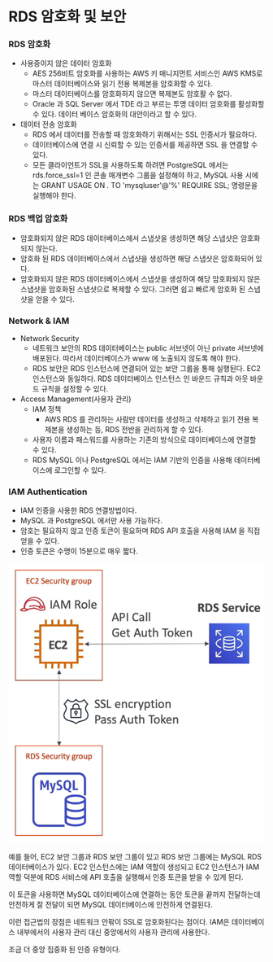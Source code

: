 # RDS 암호화 및 보안

### RDS 암호화
- 사용중이지 않은 데이터 암호화
  - AES 256비트 암호화를 사용하는 AWS 키 매니지먼트 서비스인 AWS KMS로 마스터 데이터베이스와 읽기 전용 복제본을 암호화할 수 있다.
  - 마스터 데이터베이스를 암호화하지 않으면 복제본도 암호활 수 없다.
  - Oracle 과 SQL Server 에서 TDE 라고 부르는 투명 데이터 암호화를 활성화할 수 있다. 데이터 베이스 암호화의 대안이라고 할 수 있다.
- 데이터 전송 암호화
  - RDS 에서 데이터를 전송할 때 암호화하기 위해서는 SSL 인증서가 필요하다.
  - 데이터베이스에 연결 시 신뢰할 수 있는 인증서를 제공하면 SSL 을 연결할 수 있다.
  - 모든 클라이언트가 SSL을 사용하도록 하려면 PostgreSQL 에서는 rds.force_ssl=1 인 콘솔 매개변수 그룹을 설정해야 하고, MySQL 사용 시에는 GRANT USAGE ON *.* TO 'mysqluser'@'%' REQUIRE SSL; 명령문을 실행해야 한다.

 ### RDS 백업 암호화
- 암호화되지 않은 RDS 데이터베이스에서 스냅샷을 생성하면 해당 스냅샷은 암호화되지 않는다.
- 암호화 된 RDS 데이터베이스에서 스냅샷을 생성하면 해당 스냅샷은 암호화되어 있다.
- 암호화되지 않은 RDS 데이터베이스에서 스냅샷을 생성하여 해당 암호화되지 않은 스냅샷을 암호화된 스냅샷으로 복제할 수 있다. 그러면 쉽고 빠르게 암호화 된 스냅샷을 얻을 수 있다.

### Network & IAM
- Network Security
  - 네트워크 보안의 RDS 데이터베이스는 public 서브넷이 아닌 private 서브넷에 배포된다. 따라서 데이터베이스가 www 에 노출되지 않도록 해야 한다.
  - RDS 보안은 RDS 인스턴스에 연결되어 있는 보안 그룹을 통해 실행된다. EC2 인스턴스와 동일하다. RDS 데이터베이스 인스턴스 인 바운드 규칙과 아웃 바운드 규칙을 설정할 수 있다.
- Access Management(사용자 관리)
  - IAM 정책
    - AWS RDS 를 관리하는 사람만 데이터를 생성하고 삭제하고 읽기 전용 복제본을 생성하는 등, RDS 전반을 관리하게 할 수 있다.
  - 사용자 이름과 패스워드를 사용하는 기존의 방식으로 데이터베이스에 연결할 수 있다.
  - RDS MySQL 이나 PostgreSQL 에서는 IAM 기반의 인증을 사용해 데이터베이스에 로그인할 수 있다.

### IAM Authentication
- IAM 인증을 사용한 RDS 연결방법이다.
- MySQL 과 PostgreSQL 에서만 사용 가능하다.
- 암호는 필요하지 않고 인증 토큰이 필요하며 RDS API 호출을 사용해 IAM 을 직접 얻을 수 있다.
- 인증 토큰은 수명이 15분으로 매우 짧다.

![](image/11.png)

예를 들어, EC2 보안 그룹과 RDS 보안 그룹이 있고 RDS 보안 그룹에는 MySQL RDS 데이터베이스가 있다. EC2 인스턴스에는 IAM 역할이 생성되고 EC2 인스턴스가 IAM 역할 덕분에 RDS 서비스에 API 호출을 실행해서 인증 토큰을 받을 수 있게 된다.

이 토큰을 사용하면 MySQL 데이터베이스에 연결하는 동안 토큰을 끝까지 전달하는데 안전하게 잘 전달이 되면 MySQL 데이터베이스에 안전하게 연결된다.

이런 접근법의 장점은 네트워크 안팎이 SSL로 암호화된다는 점이다. IAM은 데이터베이스 내부에서의 사용자 관리 대신 중앙에서의 사용자 관리에 사용한다. 

조금 더 중앙 집중화 된 인증 유형이다.

